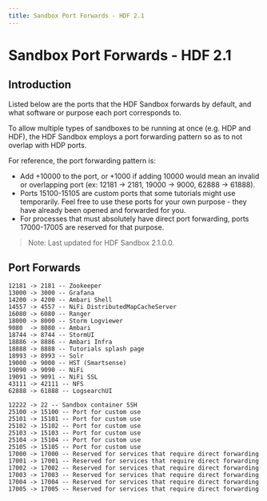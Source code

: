 ```yaml
---
title: Sandbox Port Forwards - HDF 2.1
---
```


# Sandbox Port Forwards - HDF 2.1

## Introduction

Listed below are the ports that the HDF Sandbox forwards by default, and what software or purpose each port corresponds to.

To allow multiple types of sandboxes to be running at once (e.g. HDP and HDF), the HDF Sandbox employs a port forwarding pattern so as to not overlap with HDP ports.

For reference, the port forwarding pattern is:
-   Add +10000 to the port, or +1000 if adding 10000 would mean an invalid or overlapping port (ex: 12181 -> 2181, 19000 -> 9000, 62888 -> 61888).
-   Ports 15100-15105 are custom ports that some tutorials might use temporarily.  Feel free to use these ports for your own purpose - they have already been opened and forwarded for you.
-   For processes that must absolutely have direct port forwarding, ports 17000-17005 are reserved for that purpose.

> Note: Last updated for HDF Sandbox 2.1.0.0.

## Port Forwards

```
12181 -> 2181 -- Zookeeper
13000 -> 3000 -- Grafana
14200 -> 4200 -- Ambari Shell
14557 -> 4557 -- NiFi DistributedMapCacheServer
16080 -> 6080 -- Ranger
18000 -> 8000 -- Storm Logviewer
9080  -> 8080 -- Ambari
18744 -> 8744 -- StormUI
18886 -> 8886 -- Ambari Infra
18888 -> 8888 -- Tutorials splash page
18993 -> 8993 -- Solr
19000 -> 9000 -- HST (Smartsense)
19090 -> 9090 -- NiFi
19091 -> 9091 -- NiFi SSL
43111 -> 42111 -- NFS
62888 -> 61888 -- LogsearchUI

12222 -> 22 -- Sandbox container SSH
25100 -> 15100 -- Port for custom use
25101 -> 15101 -- Port for custom use
25102 -> 15102 -- Port for custom use
25103 -> 15103 -- Port for custom use
25104 -> 15104 -- Port for custom use
25105 -> 15105 -- Port for custom use
17000 -> 17000 -- Reserved for services that require direct forwarding
17001 -> 17001 -- Reserved for services that require direct forwarding
17002 -> 17002 -- Reserved for services that require direct forwarding
17003 -> 17003 -- Reserved for services that require direct forwarding
17004 -> 17004 -- Reserved for services that require direct forwarding
17005 -> 17005 -- Reserved for services that require direct forwarding
```
